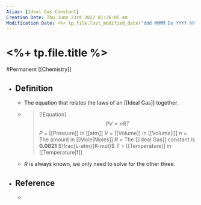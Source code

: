 ```yaml
---
Alias: [Ideal Gas Constant]
Creation Date: Thu June 23rd 2022 01:36:05 am 
Modification Date: <%+ tp.file.last_modified_date("ddd MMMM Do YYYY hh:mm:ss a") %>
---
```

# <%+ tp.file.title %>
#Permanent [[Chemistry]]

- ## Definition
	- The equation that relates the laws of an [[Ideal Gas]] together.
	- > [!Equation]
	  > $$PV=nRT$$
	  > $P$ = [[Pressure]] in [[atm]]
	  > $V$ = [[Volume]] in [[Volume|l]]
	  > $n$ = The amount in [[Mole|Moles]]
	  > $R$ = The [[Ideal Gas]] constant is **0.0821** $\frac{L-atm}{K-mol}$
	  > $T$ = [[Temperature]] in [[Temperature|f]]
	- $R$ is always known, we only need to solve for the other three.
- ## Reference
	- 